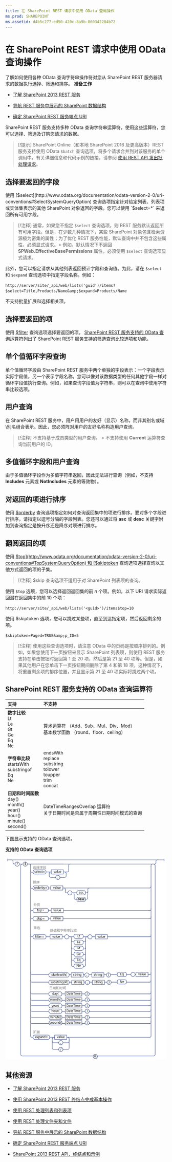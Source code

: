 ```yaml
---
title: 在 SharePoint REST 请求中使用 OData 查询操作
ms.prod: SHAREPOINT
ms.assetid: d4b5c277-ed50-420c-8a9b-860342284b72
---
```




# 在 SharePoint REST 请求中使用 OData 查询操作
了解如何使用各种 OData 查询字符串操作符对您从 SharePoint REST 服务器请求的数据执行选择、筛选和排序。
 **准备工作**
  
    
    


-  [了解 SharePoint 2013 REST 服务](get-to-know-the-sharepoint-2013-rest-service.md)
    
  
-  [导航 REST 服务中展示的 SharePoint 数据结构](navigate-the-sharepoint-data-structure-represented-in-the-rest-service.md)
    
  
-  [确定 SharePoint REST 服务端点 URI](determine-sharepoint-rest-service-endpoint-uris.md)
    
  

SharePoint REST 服务支持多种 OData 查询字符串运算符，使用这些运算符，您可以选择、筛选及订购您请求的数据。
  
    
    


> [!提示]
> SharePoint Online（和本地 SharePoint 2016 及更高版本）REST 服务支持使用 OData  `$batch` 查询选项，将多个请求合并到对该服务的单个调用中。有关详细信息和代码示例的链接，请参阅 [使用 REST API 发出批处理请求](make-batch-requests-with-the-rest-apis.md)。 
  
    
    


## 选择要返回的字段

使用  [$select](http://www.odata.org/documentation/odata-version-2-0/uri-conventions#SelectSystemQueryOption) 查询选项指定针对给定列表、列表项或实体集表示的其他 SharePoint 对象返回的字段。您可以使用 `$select=*` 来返回所有可用字段。
  
    
    

> [!注释]
> 通常，如果您不指定  `$select` 查询选项，则 REST 服务默认返回所有可用字段。但是，在少数几种情况下，某些 SharePoint 对象包含检索资源极为密集的属性；为了优化 REST 服务性能，默认查询中并不包含这些属性，必须显式请求。> 例如，默认情况下不返回 **SPWeb.EffectiveBasePermissions** 属性，必须使用 `$select` 查询选项显式请求。
  
    
    

此外，您可以指定请求从其他列表返回预计字段和查询值。为此，请在  `$select` 和 `$expand` 查询选项中指定字段名称。例如：
  
    
    
 `http://server/site/_api/web/lists('guid')/items?$select=Title,Products/Name&amp;$expand=Products/Name`
  
    
    
不支持批量扩展和选择相关项。
  
    
    

## 选择要返回的项

使用  [$filter](http://www.odata.org/documentation/odata-version-2-0/uri-conventions#FilterSystemQueryOption) 查询选项选择要返回的项。 [SharePoint REST 服务支持的 OData 查询运算符](#bk_supported)列出了 SharePoint REST 服务支持的筛选查询比较选项和功能。
  
    
    

## 单个值循环字段查询

单个值循环字段由 SharePoint REST 服务中两个单独的字段表示：一个字段表示实际字段值，另一个表示字段名称。您可以像对该数据类型的任何其他字段一样对循环字段值执行查询。例如，如果查询字段值为字符串，则可以在查询中使用字符串比较选项。
  
    
    

## 用户查询

在 SharePoint REST 服务中，用户用用户的友好（显示）名称，而非其别名或域\\别名组合表示。因此，您必须阵对用户的友好名称构造用户查询。
  
    
    

> [!注释]
> 不支持基于成员类型的用户查询。 > 不支持使用 **Current** 运算符查询当前用户的 ID。
  
    
    


## 多值循环字段和用户查询

由于多值循环字段作为多值字符串返回，因此无法进行查询（例如，不支持 **Includes** 元素或 **NotIncludes** 元素的等效物）。
  
    
    

## 对返回的项进行排序

使用  [$orderby](http://www.odata.org/documentation/odata-version-2-0/uri-conventions#OrderBySystemQueryOption) 查询选项指定如何对查询返回集中的项进行排序。要对多个字段进行排序，请指定以逗号分隔的字段列表。您还可以通过将 **asc** 或 **desc** 关键字附加到查询指定是按升序还是降序对项进行排序。
  
    
    

## 翻阅返回的项

使用  [$top](http://www.odata.org/documentation/odata-version-2-0/uri-conventions#TopSystemQueryOption) 和 [$skiptoken](http://msdn.microsoft.com/library/dd942121.aspx) 查询选项选择查询以其他方式返回的项的子集。
  
    
    

> [!注释]
> $skip 查询选项不适用于对 SharePoint 列表项的查询。 
  
    
    

使用  `$top` 选项，您可以选择返回返回集的前 *n*  个项。例如，以下 URI 请求实际返回潜在返回集中的前 10 个项：
  
    
    
 `http://server/site/_api/web/lists('<guid>')/items$top=10`
  
    
    
使用 $skiptoken 选项，您可以跳过某些项，直至到达指定项，然后返回剩余的项。
  
    
    
 `$skiptoken=Paged=TRUE&amp;p_ID=5`
  
    
    

> [!注释]
> 使用这些查询选项时，请注意 OData 中的页码是按顺序排列的。例如，如果您使用下一页按钮来显示 SharePoint 列表项，则使用 REST 服务支持在单击按钮时返回第 1 至 20 项，然后是第 21 至 40 项等。但是，如果其他用户在您单击下一页按钮期间删除了第 4 和第 18 项，这种情况下，将重置剩余项的排序位置，并且显示第 21 至 40 项实际将跳过两个项。 
  
    
    


## SharePoint REST 服务支持的 OData 查询运算符
<a name="bk_supported"> </a>



|**支持**|**不支持**|
|:-----|:-----|
|**数字比较** <br/>  Lt <br/>  Le <br/>  Gt <br/>  Ge <br/>  Eq <br/>  Ne <br/> | 算术运算符          （Add、Sub、Mul、Div、Mod）  <br/>  基本数学函数          （round、floor、ceiling）  <br/> |
|**字符串比较** <br/>  startsWith <br/>  substringof <br/>  Eq <br/>  Ne <br/> | endsWith <br/>  replace <br/>  substring <br/>  tolower <br/>  toupper <br/>  trim <br/>  concat <br/> |
|**日期和时间函数** <br/>  day() <br/>  month() <br/>  year() <br/>  hour() <br/>  minute() <br/>  second() <br/> | DateTimeRangesOverlap 运算符 <br/>  关于日期时间是否属于周期性日期时间模式的查询 <br/> |
   
下图显示支持的 OData 查询选项。
  
    
    

**支持的 OData 查询选项**

  
    
    

  
    
    
![SharePoint REST 服务查询选项语法](images/SPF15Con_REST_queryOptionSyntax.png)
  
    
    

  
    
    

  
    
    

## 其他资源
<a name="bk_addresources"> </a>


-  [了解 SharePoint 2013 REST 服务](get-to-know-the-sharepoint-2013-rest-service.md)
    
  
-  [使用 SharePoint 2013 REST 终结点完成基本操作](complete-basic-operations-using-sharepoint-2013-rest-endpoints.md)
    
  
-  [使用 REST 处理列表和列表项](working-with-lists-and-list-items-with-rest.md)
    
  
-  [使用 REST 处理文件夹和文件](working-with-folders-and-files-with-rest.md)
    
  
-  [导航 REST 服务中展示的 SharePoint 数据结构](navigate-the-sharepoint-data-structure-represented-in-the-rest-service.md)
    
  
-  [确定 SharePoint REST 服务端点 URI](determine-sharepoint-rest-service-endpoint-uris.md)
    
  
-  [SharePoint 2013 REST API、终结点和示例](02128c70-9d27-4388-9374-a11bce68fdb8.md)
    
  

  
    
    
